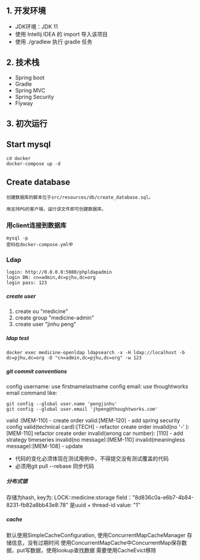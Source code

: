 ## 1. 开发环境

- JDK环境：JDK 11
- 使用 Intellij IDEA 的 import 导入该项目
- 使用 ./gradlew 执行 gradle 任务

## 2. 技术栈

- Spring boot
- Gradle
- Spring MVC
- Spring Security
- Flyway

## 3. 初次运行

## Start mysql
```$xslt
cd docker
docker-compose up -d
```

## Create database
```$xslt
创建数据库的脚本位于src/resources/db/create_database.sql。

用支持PG的客户端，运行该文件即可创建数据库。
```

### 用client连接到数据库

```
mysql -p
密码在docker-compose.yml中
```

### Ldap
```$xslt
login: http://0.0.0.0:5080/phpldapadmin
login DN: cn=admin,dc=pjhu,dc=org
login pass: 123
```

##### create user
1. create ou "medicine"
2. create group "medicine-admin"
3. create user "jinhu peng"

##### ldap test
```$xslt
docker exec medicine-openldap ldapsearch -x -H ldap://localhost -b dc=pjhu,dc=org -D "cn=admin,dc=pjhu,dc=org" -w 123
```
<!--dn: cn=jinhu peng,cn=medicine-admin,ou=medicine,dc=pjhu,dc=org-->

##### git commit conventions
config username: use firstnamelastname
config email: use thoughtworks email
command like:
```
git config --global user.name 'pengjinhu'
git config --global user.email 'jhpeng@thoughtworks.com'
```

valid :[MEM-110] - create order
valid:[MEM-120] - add spring security config
valid(technical card)​:[TECH] - refactor create order
invalid(no '-' )​: [MEM-110] refactor create order
invalid(wrong car number)​: [110] - add strategy timeseries 
invalid(no message)​:[MEM-110] 
invalid(meaningless message)​:[MEM-108] - update

- 代码的变化必须体现在测试用例中，不得提交没有测试覆盖的代码
- 必须用git pull --rebase 同步代码
            
##### 分布式锁
存储为hash, key为: LOCK::medicine:storage
field："8d836c0a-e6b7-4b84-8231-fb82a8bb43e8:78" 是uuid + thread-id
value: "1"

##### cache
默认使用SimpleCacheConfiguration, 使用ConcurrentMapCacheManager 存储信息，没有过期时间
使用ConcurrentMapCache中ConcurrentMap保存数据，put写数据，使用lookup查找数据
需要使用CacheEvict移除